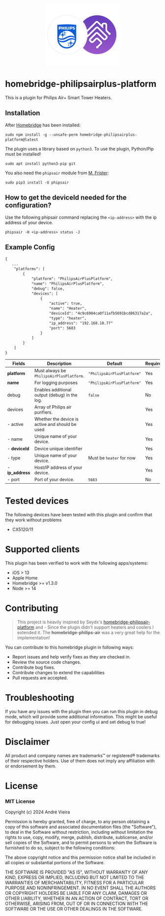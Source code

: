 <p align="center">
    <img src="images/logo.png" height="200">
</p>

# homebridge-philipsairplus-platform

<!--
[![npm](https://img.shields.io/npm/v/homebridge-philipsair-platform.svg?style=flat-square)](https://www.npmjs.com/package/homebridge-philipsair-platform)
[![npm](https://img.shields.io/npm/dt/homebridge-philipsair-platform.svg?style=flat-square)](https://www.npmjs.com/package/homebridge-philipsair-platform)
[![GitHub last commit](https://img.shields.io/github/last-commit/SeydX/homebridge-philipsair-platform.svg?style=flat-square)](https://github.com/SeydX/homebridge-philipsair-platform)
[![verified-by-homebridge](https://badgen.net/badge/homebridge/verified/purple)](https://github.com/homebridge/homebridge/wiki/Verified-Plugins)
[![Discord](https://img.shields.io/discord/432663330281226270?color=728ED5&logo=discord&label=discord)](https://discord.gg/kqNCe2D)
[![Donate](https://img.shields.io/badge/Donate-PayPal-blue.svg?style=flat-square&maxAge=2592000)](https://www.paypal.com/cgi-bin/webscr?cmd=_s-xclick&hosted_button_id=NP4T3KASWQLD8)

**Creating and maintaining Homebridge plugins consume a lot of time and effort, if you would like to share your appreciation, feel free to "Star" or donate.**
-->

This is a plugin for Philips Air+ Smart Tower Heaters.

## Installation

After [Homebridge](https://github.com/homebridge/homebridge) has been installed:

```
sudo npm install -g --unsafe-perm homebridge-philipsairplus-platform@latest
```

The plugin uses a library based on `python3`. To use the plugin, Python/Pip must be installed!

```
sudo apt install python3-pip git
```

You also need the `phipsair` module from [M. Frister](https://github.com/mfrister/phipsair):

```
sudo pip3 install -U phipsair
```

## How to get the deviceId needed for the configuration?

Use the following phipsair command replacing the `<ip-address>` with the ip address of your device.
```
phipsair -H <ip-address> status -J
```

## Example Config

```
{
   ...
    "platforms": [
        {
            "platform": "PhilipsAirPlusPlatform",
            "name": "PhilipsAirPlusPlatform",
            "debug": false,
            "devices": [
                {
                    "active": true,
                    "name": "Heater",
                    "deviceId": "4c9c6904ca0f11afb5691bcd86317a2a",
                    "type": "heater",
                    "ip_address": "192.168.10.77"
                    "port": 5683
                }
            ]
        }
    ]
}

```

| Fields           | Description                                                  | Default                    | Required |
|------------------|--------------------------------------------------------------|----------------------------|----------|
| **platform**     | Must always be `PhilipsAirPlusPlatform`.                     | `"PhilipsAirPlusPlatform"` | Yes      |
| **name**         | For logging purposes                                         | `"PhilipsAirPlusPlatform"` | Yes      |
| debug            | Enables additional output (debug) in the log.                | `false`                    | No       |
| devices          | Array of Philips air purifiers.                              |                            | Yes      |
|- active          | Whether the device is active and should be used              |                            | Yes      |
|- name            | Unique name of your device.                                  |                            | Yes      |
|- **deviceId**    | Device unique identifier                                     |                            | Yes      |
|- type            | Unique name of your device.                                  | Must be `heater` for now   | Yes      |
|- **ip_address**  | Host/IP address of your device.                              |                            | Yes      |
|- port            | Port of your device.                                         | `5683`                     | No       |


# Tested devices

The following devices have been tested with this plugin and confirm that they work without problems

- CX5120/11

# Supported clients

This plugin has been verified to work with the following apps/systems:

- iOS > 13
- Apple Home
- Homebridge >= v1.3.0
- Node >= 14


# Contributing

> This project is heavily inspired by Seydx's [homebridge-philipsair-platform](https://github.com/SeydX/homebridge-philipsair-platform) and - Since the plugin didn't support heaters and coolers I extended it. The **homebridge-philips-air** was a very great help for the implementation!

You can contribute to this homebridge plugin in following ways:

- Report issues and help verify fixes as they are checked in.
- Review the source code changes.
- Contribute bug fixes.
- Contribute changes to extend the capabilities
- Pull requests are accepted.

# Troubleshooting
If you have any issues with the plugin then you can run this plugin in debug mode, which will provide some additional information. This might be useful for debugging issues. Just open your config ui and set debug to true!

# Disclaimer

All product and company names are trademarks™ or registered® trademarks of their respective holders. Use of them does not imply any affiliation with or endorsement by them.

# License

### MIT License

Copyright (c) 2024 André Vieira

Permission is hereby granted, free of charge, to any person obtaining a copy of this software and associated documentation files (the "Software"), to deal in the Software without restriction, including without limitation the rights to use, copy, modify, merge, publish, distribute, sublicense, and/or sell copies of the Software, and to permit persons to whom the Software is furnished to do so, subject to the following conditions:

The above copyright notice and this permission notice shall be included in all copies or substantial portions of the Software.

THE SOFTWARE IS PROVIDED "AS IS", WITHOUT WARRANTY OF ANY KIND, EXPRESS OR IMPLIED, INCLUDING BUT NOT LIMITED TO THE WARRANTIES OF MERCHANTABILITY, FITNESS FOR A PARTICULAR PURPOSE AND NONINFRINGEMENT. IN NO EVENT SHALL THE AUTHORS OR COPYRIGHT HOLDERS BE LIABLE FOR ANY CLAIM, DAMAGES OR OTHER LIABILITY, WHETHER IN AN ACTION OF CONTRACT, TORT OR OTHERWISE, ARISING FROM, OUT OF OR IN CONNECTION WITH THE SOFTWARE OR THE USE OR OTHER DEALINGS IN THE SOFTWARE.
